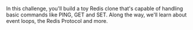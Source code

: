 In this challenge, you'll build a toy Redis clone
that's capable of handling basic commands like PING, GET
and SET. Along the way, we'll learn about event loops, the Redis
Protocol and more.
